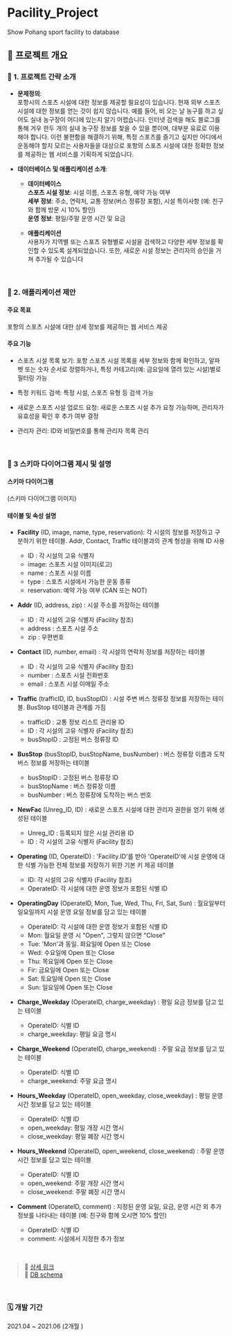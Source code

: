# Pacility_Project
Show Pohang sport facility to database

## 🚩 프로젝트 개요

### 📌 1. 프로젝트 간략 소개

- **문제정의**:  
  포항시의 스포츠 시설에 대한 정보를 제공할 필요성이 있습니다. 현재 외부 스포츠 시설에 대한 정보를 얻는 것이 쉽지 않습니다. 예를 들어, 비 오는 날 농구를 하고 싶어도 실내 농구장이 어디에 있는지 알기 어렵습니다. 인터넷 검색을 해도 블로그를 통해 겨우 한두 개의 실내 농구장 정보를 찾을 수 있을 뿐이며, 대부분 유료로 이용해야 합니다. 이런 불편함을 해결하기 위해, 특정 스포츠를 즐기고 싶지만 어디에서 운동해야 할지 모르는 사용자들을 대상으로 포항의 스포츠 시설에 대한 정확한 정보를 제공하는 웹 서비스를 기획하게 되었습니다.
  
- **데이터베이스 및 애플리케이션 소개**:  
  - **데이터베이스**  
    **스포츠 시설 정보**: 시설 이름, 스포츠 유형, 예약 가능 여부  
    **세부 정보**: 주소, 연락처, 교통 정보(버스 정류장 포함), 시설 특이사항 (예: 친구와 함께 방문 시 10% 할인)  
    **운영 정보**: 평일/주말 운영 시간 및 요금

  - **애플리케이션**  
    사용자가 지역별 또는 스포츠 유형별로 시설을 검색하고 다양한 세부 정보를 확인할 수 있도록 설계되었습니다.
    또한, 새로운 시설 정보는 관리자의 승인을 거쳐 추가될 수 있습니다 

<br />

### 📌 2. 애플리케이션 제안

#### 주요 목표

포항의 스포츠 시설에 대한 상세 정보를 제공하는 웹 서비스 제공

#### 주요 기능

- 스포츠 시설 목록 보기: 포항 스포츠 시설 목록을 세부 정보와 함께 확인하고, 알파벳 또는 숫자 순서로 정렬하거나, 특정 카테고리(예: 금요일에 열려 있는 시설)별로 필터링 가능

- 특정 키워드 검색: 특정 시설, 스포츠 유형 등 검색 가능

- 새로운 스포츠 시설 업로드 요청: 새로운 스포츠 시설 추가 요청 가능하며, 관리자가 유효성을 확인 후 추가 여부 결정

- 관리자 관리: ID와 비밀번호를 통해 관리자 목록 관리

<br />

### 📌 3 스키마 다이어그램 제시 및 설명

#### 스키마 다이어그램

(스키마 다이어그램 이미지)

#### 테이블 및 속성 설명

- **Facility** (ID, image, name, type, reservation): 각 시설의 정보를 저장하고 구분하기 위한 테이블. Addr, Contact, Traffic 테이블과의 관계 형성을 위해 ID 사용
  - ID : 각 시설의 고유 식별자
  - image: 스포츠 시설 이미지(로고)
  - name : 스포츠 시설 이름
  - type : 스포츠 시설에서 가능한 운동 종류
  - reservation: 예약 가능 여부 (CAN 또는 NOT)

- **Addr** (ID, address, zip) : 시설 주소를 저장하는 테이블
  - ID : 각 시설의 고유 식별자 (Facility 참조)
  - address : 스포츠 시설 주소
  - zip : 우편번호

- **Contact** (ID, number, email) : 각 시설의 연락처 정보를 저장하는 테이블
  - ID : 각 시설의 고유 식별자 (Facility 참조)
  - number : 스포츠 시설 전화번호
  - email : 스포츠 시설 이메일 주소

- **Traffic** (trafficID, ID, busStopID) : 시설 주변 버스 정류장 정보를 저장하는 테이블. BusStop 테이블과 관계를 가짐
  - trafficID : 교통 정보 리스트 관리용 ID
  - ID : 각 시설의 고유 식별자 (Facility 참조)
  - busStopID : 고정된 버스 정류장 ID

- **BusStop** (busStopID, busStopName, busNumber) : 버스 정류장 이름과 도착 버스 정보를 저장하는 테이블
  - busStopID : 고정된 버스 정류장 ID
  - busStopName : 버스 정류장 이름
  - busNumber : 버스 정류장에 도착하는 버스 번호

- **NewFac** (Unreg_ID, ID) : 새로운 스포츠 시설에 대한 관리자 권한을 얻기 위해 생성된 테이블
  - Unreg_ID : 등록되지 않은 시설 관리용 ID
  - ID : 각 시설의 고유 식별자 (Facility 참조)

- **Operating** (ID, OperateID) : 'Facility.ID'를 받아 'OperateID'에 시설 운영에 대한 식별 가능한 전체 정보를 저장하기 위한 기본 키 제공 테이블
  - ID: 각 시설의 고유 식별자 (Facility 참조)
  - OperateID: 각 시설에 대한 운영 정보가 포함된 식별 ID

- **OperatingDay** (OperateID, Mon, Tue, Wed, Thu, Fri, Sat, Sun) : 월요일부터 일요일까지 시설 운영 요일 정보를 담고 있는 테이블
  - OperateID: 각 시설에 대한 운영 정보가 포함된 식별 ID
  - Mon: 월요일 운영 시 "Open", 그렇지 않으면 "Close"
  - Tue: 'Mon'과 동일. 화요일에 Open 또는 Close
  - Wed: 수요일에 Open 또는 Close
  - Thu: 목요일에 Open 또는 Close
  - Fir: 금요일에 Open 또는 Close
  - Sat: 토요일에 Open 또는 Close
  - Sun: 일요일에 Open 또는 Close

- **Charge_Weekday** (OperateID, charge_weekday) : 평일 요금 정보를 담고 있는 테이블
  - OperateID: 식별 ID
  - charge_weekday: 평일 요금 명시

- **Charge_Weekend** (OperateID, charge_weekend) : 주말 요금 정보를 담고 있는 테이블
  - OperateID: 식별 ID
  - charge_weekend: 주말 요금 명시

- **Hours_Weekday** (OperateID, open_weekday, close_weekday) : 평일 운영 시간 정보를 담고 있는 테이블
  - OperateID: 식별 ID
  - open_weekday: 평일 개장 시간 명시
  - close_weekday: 평일 폐장 시간 명시

- **Hours_Weekend** (OperateID, open_weekend, close_weekend) : 주말 운영 시간 정보를 담고 있는 테이블
  - OperateID: 식별 ID
  - open_weekend: 주말 개장 시간 명시
  - close_weekend: 주말 폐장 시간 명시

- **Comment** (OperateID, comment) : 지정된 운영 요일, 요금, 운영 시간 외 추가 정보를 나타내는 테이블 (예: 친구와 함께 오시면 10% 할인)
  - OperateID: 식별 ID
  - comment: 시설에서 지정한 추가 정보

<br />

> 🔗 [상세 링크](https://github.com/sora0319/Pacility_Project/blob/main/Pocility_Final.pdf)  
> 🔗 [DB schema](https://github.com/sora0319/Pacility_Project/blob/main/project_plan.pdf)

<br />

### 🗓️ 개발 기간
 2021.04 ~ 2021.06 (2개월 )

<br />
